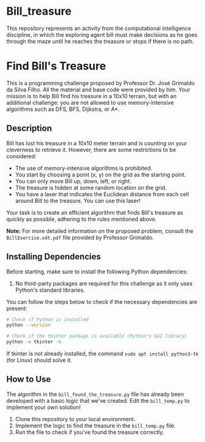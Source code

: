 # Bill_treasure
This repository represents an activity from the computational intelligence discipline, in which the exploring agent bill must make decisions as he goes through the maze until he reaches the treasure or stops if there is no path.
# Find Bill's Treasure

This is a programming challenge proposed by Professor Dr. José Grimaldo da Silva Filho. All the material and base code were provided by him. Your mission is to help Bill find his treasure in a 10x10 terrain, but with an additional challenge: you are not allowed to use memory-intensive algorithms such as DFS, BFS, Dijkstra, or A*.

## Description

Bill has lost his treasure in a 10x10 meter terrain and is counting on your cleverness to retrieve it. However, there are some restrictions to be considered:
- The use of memory-intensive algorithms is prohibited.
- You start by choosing a point (x, y) on the grid as the starting point.
- You can only move Bill up, down, left, or right.
- The treasure is hidden at some random location on the grid.
- You have a laser that indicates the Euclidean distance from each cell around Bill to the treasure. You can use this laser!

Your task is to create an efficient algorithm that finds Bill's treasure as quickly as possible, adhering to the rules mentioned above.

**Note:** For more detailed information on the proposed problem, consult the `BillExercise.odt.pdf` file provided by Professor Grimaldo.

## Installing Dependencies

Before starting, make sure to install the following Python dependencies:

1. No third-party packages are required for this challenge as it only uses Python's standard libraries.

You can follow the steps below to check if the necessary dependencies are present:

```bash
# Check if Python is installed
python --version

# Check if the tkinter package is available (Python's GUI library)
python -m tkinter -h
```

If tkinter is not already installed, the command `sudo apt install python3-tk` (for Linux) should solve it.

## How to Use

The algorithm in the `bill_found_the_treasure.py` file has already been developed with a basic logic that we've created. Edit the `bill_temp.py` to implement your own solution!

1. Clone this repository to your local environment.
2. Implement the logic to find the treasure in the `bill_temp.py` file.
3. Run the file to check if you've found the treasure correctly.
